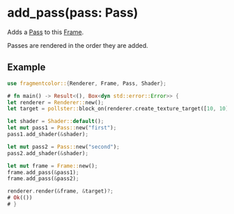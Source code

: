 # add_pass(pass: Pass)

Adds a [Pass](https://fragmentcolor.org/api/pass) to this [Frame](https://fragmentcolor.org/api/frame).

Passes are rendered in the order they are added.

## Example

```rust
use fragmentcolor::{Renderer, Frame, Pass, Shader};

# fn main() -> Result<(), Box<dyn std::error::Error>> {
let renderer = Renderer::new();
let target = pollster::block_on(renderer.create_texture_target([10, 10]))?;

let shader = Shader::default();
let mut pass1 = Pass::new("first");
pass1.add_shader(&shader);

let mut pass2 = Pass::new("second");
pass2.add_shader(&shader);

let mut frame = Frame::new();
frame.add_pass(&pass1);
frame.add_pass(&pass2);

renderer.render(&frame, &target)?;
# Ok(())
# }
```
